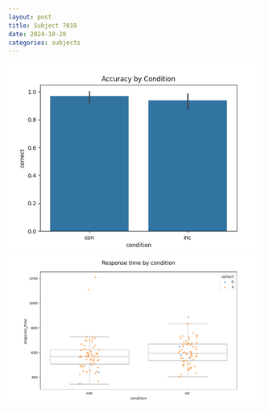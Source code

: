 ```yaml
---
layout: post
title: Subject 7019
date: 2024-10-20
categories: subjects
---
```


![](data/7019/run-17/7019_NF_acc.png)
![](data/7019/run-17/7019_NF_rt.png)
